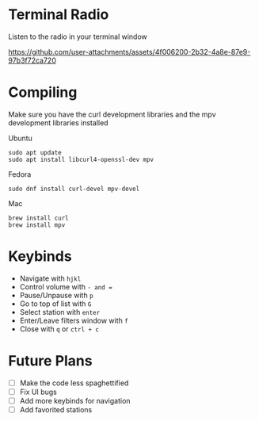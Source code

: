 # Terminal Radio
Listen to the radio in your terminal window

https://github.com/user-attachments/assets/4f006200-2b32-4a8e-87e9-97b3f72ca720

# Compiling
Make sure you have the curl development libraries and the mpv development libraries installed

Ubuntu
```
sudo apt update
sudo apt install libcurl4-openssl-dev mpv
```

Fedora
```
sudo dnf install curl-devel mpv-devel
```

Mac
```
brew install curl
brew install mpv
```

# Keybinds
- Navigate with `hjkl`
- Control volume with `- and =`
- Pause/Unpause with `p`
- Go to top of list with `G`
- Select station with `enter`
- Enter/Leave filters window with `f`
- Close with `q` or `ctrl + c`

# Future Plans
- [ ] Make the code less spaghettified
- [ ] Fix UI bugs
- [ ] Add more keybinds for navigation
- [ ] Add favorited stations
